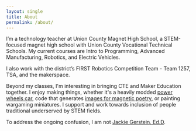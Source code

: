 ```yaml
---
layout: single
title: About
permalink: /about/
---
```

I’m a technology teacher at Union County Magnet High School, a STEM-focused magnet high school with Union County Vocational Technical Schools. My current courses are Intro to Programming, Advanced Manufacturing, Robotics, and Electric Vehicles.

I also work with the district’s FIRST Robotics Competition Team - Team 1257, TSA, and the makerspace.

Beyond my classes, I'm interesting in bringing CTE and Maker Education together. I enjoy making things, whether it's a heavily modded [power wheels car](http://powerracingseries.org), code that generates [images for magnetic poetry](http://gersteinj.github.io/text_to_images/), or painting wargaming miniatures. I support and work towards inclusion of people traditional underserved by STEM fields.

To address the ongoing confusion, I am not [Jackie Gerstein, Ed.D](https://usergeneratededucation.wordpress.com/).